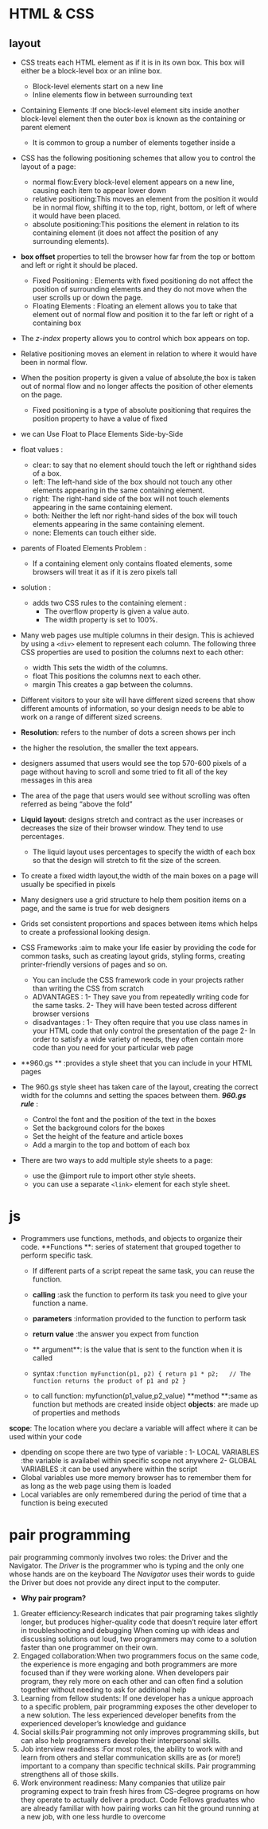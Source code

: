 # HTML & CSS
## layout
- CSS treats each HTML element as if it is in its own box. This box will either be a block-level box or an inline box.
  - Block-level elements start on a new line
  - Inline elements flow in between surrounding text
- Containing Elements :If one block-level element sits inside another block-level element then the outer box is known as the containing or parent element
  - It is common to group a number of elements together inside a <div>
- CSS has the following positioning schemes that allow you to control the layout of a page: 
  - normal flow:Every block-level element appears on a new line, causing each item to appear lower down
  - relative positioning:This moves an element from the position it would be in normal flow, shifting it to the top, right, bottom, or left of where it would have been placed.
  - absolute positioning:This positions the element in relation to its containing element (it does not affect the position of any surrounding elements).
- **box offset** properties to tell the browser how far from the top or bottom and left or right it should be placed.
  - Fixed Positioning : Elements with fixed positioning do not affect the position of surrounding elements and they do not move when the user scrolls up or down the page.
  - Floating Elements : Floating an element allows you to take that element out of normal flow and position it to the far left or right of a containing box
- The *z-index* property allows you to control which box appears on top.
- Relative positioning moves an element in relation to where it would have been in normal flow.
- When the position property is given a value of absolute,the box is taken out of normal flow and no longer affects the position of other elements on the page.
  - Fixed positioning is a type of absolute positioning that requires the position property to have a value of fixed
- we can Use Float to Place Elements Side-by-Side
- float values :
  - clear: to say that no element should touch the left or righthand sides of a box.
  - left: The left-hand side of the box should not touch any other elements appearing in the same containing element.
  - right: The right-hand side of the box will not touch elements appearing in the same containing element.
  - both: Neither the left nor right-hand sides of the box will touch elements appearing in the same containing element.
  - none: Elements can touch either side.
- parents of Floated Elements Problem :
  - If a containing element only contains floated elements, some browsers will treat it as if it is zero pixels tall
- solution :
  - adds two CSS rules to the containing element :
    - The overflow property is given a value auto.
    - The width property is set to 100%.
- Many web pages use multiple columns in their design. This is achieved by using a `<div>` element to represent each column. The following three CSS properties are used to position the columns next to each other:
  - width This sets the width of the columns.
  - float This positions the columns next to each other.
  - margin This creates a gap between the columns.
- Different visitors to your site will have different sized screens that show different amounts of information, so your design needs to be able to work on a range of different sized screens.
- **Resolution**: refers to the number of dots a screen shows per inch
- the higher the resolution, the smaller the text appears.
- designers assumed that users would see the top 570-600 pixels of a page without having to scroll and some tried to fit all of the key messages in this area
- The area of the page that users would see without scrolling was often referred as being “above the fold”
- **Liquid layout**: designs stretch and contract as the user increases or decreases the size of their browser window. They tend to use percentages.
  - The liquid layout uses percentages to specify the width of each box so that the design will stretch to fit the size of the screen.
- To create a fixed width layout,the width of the main boxes on a page will usually be specified in pixels

- Many designers use a grid structure to help them position items on a page, and the same is true for web designers
- Grids set consistent proportions and spaces between items which helps to create a professional looking design.
- CSS Frameworks :aim to make your life easier by providing the code for common tasks, such as creating layout grids, styling forms, creating printer-friendly versions of pages and so on. 
  - You can include the CSS framework code in your projects rather than writing the CSS from scratch
  - ADVANTAGES :
    1- They save you from repeatedly writing code for the same tasks.
    2- They will have been tested across different browser versions
  - disadvantages :
    1- They often require that you use class names in your HTML code that only control the presentation of the page
    2- In order to satisfy a wide variety of needs, they often contain more code than you need for your particular web page
- **960.gs ** :provides a style sheet that you can include in your HTML pages
- The 960.gs style sheet has taken care of the layout, creating the correct width for the columns and setting the spaces between them.
***960.gs rule*** :
  - Control the font and the position of the text in the boxes
  - Set the background colors for the boxes
  - Set the height of the feature and article boxes
  - Add a margin to the top and bottom of each box

- There are two ways to add multiple style sheets to a page:
  - use the @import rule to import other style sheets.
  - you can use a separate `<link>` element for each style sheet.

# js

- Programmers use functions, methods, and objects to organize their code.
**Functions **: series of statement that grouped together to perform specific task.
  - If different parts of a script repeat the same task, you can reuse the function.
  - **calling** :ask the function to perform its task you need to give your function a name.
  - **parameters** :information provided to the function to perform task
  - **return value** :the answer you expect from function
  - ** argument**: is the value that is sent to the function when it is called

  - syntax :``` function myFunction(p1, p2) {
  return p1 * p2;   // The function returns the product of p1 and p2
} ```
  - to call function: myfunction(p1_value,p2_value)
**method **:same as function but methods are created inside object
**objects**: are made up of properties and methods

**scope**: The location where you declare a variable will affect where it can be used within your code
  - dpending on scope there are two type of variable :
    1- LOCAL VARIABLES :the variable is availabel within specific scope not anywhere
    2- GLOBAL VARIABLES :it can be used anywhere within the script
- Global variables use more memory browser has to remember them for as long as the web page using them is loaded
- Local variables are only remembered during the period of time that a function is being executed

# pair programming 
pair programming commonly involves two roles: the Driver and the Navigator. 
The *Driver* is the programmer who is typing and the only one whose hands are on the keyboard
The *Navigator* uses their words to guide the Driver but does not provide any direct input to the computer. 
- **Why pair program?**
1. Greater efficiency:Research indicates that pair programing takes slightly longer,
 but produces higher-quality code that doesn’t require later effort in troubleshooting and debugging
  When coming up with ideas and discussing solutions out loud, two programmers may come to a solution faster than one programmer on their own.
2. Engaged collaboration:When two programmers focus on the same code, the experience is more engaging and both programmers are more focused than if they were working alone.
 When developers pair program, they rely more on each other and can often find a solution together without needing to ask for additional help
3. Learning from fellow students: If one developer has a unique approach to a specific problem, pair programming exposes the other developer to a new solution.
 The less experienced developer benefits from the experienced developer’s knowledge and guidance
4. Social skills:Pair programming not only improves programming skills, but can also help programmers develop their interpersonal skills.
5. Job interview readiness :For most roles, the ability to work with and learn from others and stellar communication skills are as (or more!) important to a company than specific technical skills.
 Pair programming strengthens all of those skills.
6. Work environment readiness: Many companies that utilize pair programing expect to train fresh hires from CS-degree programs on how they operate to actually deliver a product. 
Code Fellows graduates who are already familiar with how pairing works can hit the ground running at a new job,
 with one less hurdle to overcome


















